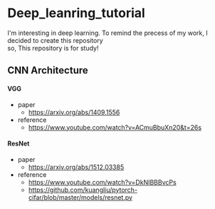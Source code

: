 # Deep_leanring_tutorial
I'm interesting in deep learning.
To remind the precess of my work, I decided to create this repository \
so, This repository is for study!

## CNN Architecture
####  VGG
- paper 
  - https://arxiv.org/abs/1409.1556
- reference  
  - https://www.youtube.com/watch?v=ACmuBbuXn20&t=26s
#### ResNet
- paper 
  - https://arxiv.org/abs/1512.03385
- reference 
  - https://www.youtube.com/watch?v=DkNIBBBvcPs 
  - https://github.com/kuangliu/pytorch-cifar/blob/master/models/resnet.py

